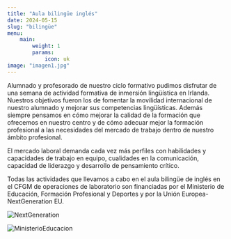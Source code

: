 ```yaml
---
title: "Aula bilingüe inglés"
date: 2024-05-15
slug: "bilingüe"
menu:
    main:
        weight: 1
        params: 
            icon: uk
image: "imagen1.jpg"
---
```


Alumnado y profesorado de nuestro ciclo formativo pudimos disfrutar de una semana de actividad formativa de inmersión lingüística en Irlanda. Nuestros objetivos fueron los de fomentar la movilidad internacional de nuestro alumnado y mejorar sus competencias lingüísticas. Además siempre pensamos en cómo mejorar la calidad de la formación que ofrecemos en nuestro centro y de cómo adecuar mejor la formación profesional a las necesidades del mercado de trabajo dentro de nuestro ámbito profesional. 

El mercado laboral demanda cada vez más perfiles con habilidades y capacidades de trabajo en equipo, cualidades en la comunicación, capacidad de liderazgo y desarrollo de pensamiento crítico.

Todas las actividades que llevamos a cabo en el aula bilingüe de inglés en el CFGM de operaciones de laboratorio son financiadas por el Ministerio de Educación, Formación Profesional y Deportes y por la Unión Europea- NextGeneration EU.

![NextGeneration](/img/bilin/logo_next_generation_EU-v3.jpg)

![MinisterioEducacion](/img/bilin/ministerio.png)



